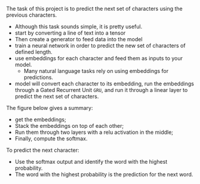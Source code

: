 The task of this project is to predict the next set of characters using the previous characters. 
- Although this task sounds simple, it is pretty useful.
- start by converting a line of text into a tensor
- Then create a generator to feed data into the model
- train a neural network in order to predict the new set of characters of defined length. 
- use embeddings for each character and feed them as inputs to your model. 
    - Many natural language tasks rely on using embeddings for predictions. 
- model will convert each character to its embedding, run the embeddings through a Gated Recurrent Unit `GRU`, and run it through a linear layer to predict the next set of characters.

The figure below gives a summary: 
- get the embeddings;
- Stack the embeddings on top of each other;
- Run them through two layers with a relu activation in the middle;
- Finally, compute the softmax. 

To predict the next character:
- Use the softmax output and identify the word with the highest probability.
- The word with the highest probability is the prediction for the next word.
